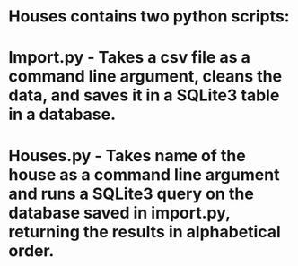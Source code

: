 # Houses contains two python scripts:
# Import.py - Takes a csv file as a command line argument, cleans the data, and saves it in a SQLite3 table in a database.
# Houses.py - Takes name of the house as a command line argument and runs a SQLite3 query on the database saved in import.py, returning the results in alphabetical order.
